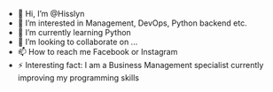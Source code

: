 - 👋 Hi, I’m @Hisslyn
- 👀 I’m interested in Management, DevOps, Python backend etc.
- 🌱 I’m currently learning Python
- 💞️ I’m looking to collaborate on ...
- 📫 How to reach me Facebook or Instagram  
- ⚡ Interesting fact: I am a Business Management specialist currently improving my programming skills

<!---
Hisslyn/Hisslyn is a ✨ special ✨ repository because its `README.md` (this file) appears on your GitHub profile.
You can click the Preview link to take a look at your changes.
--->
